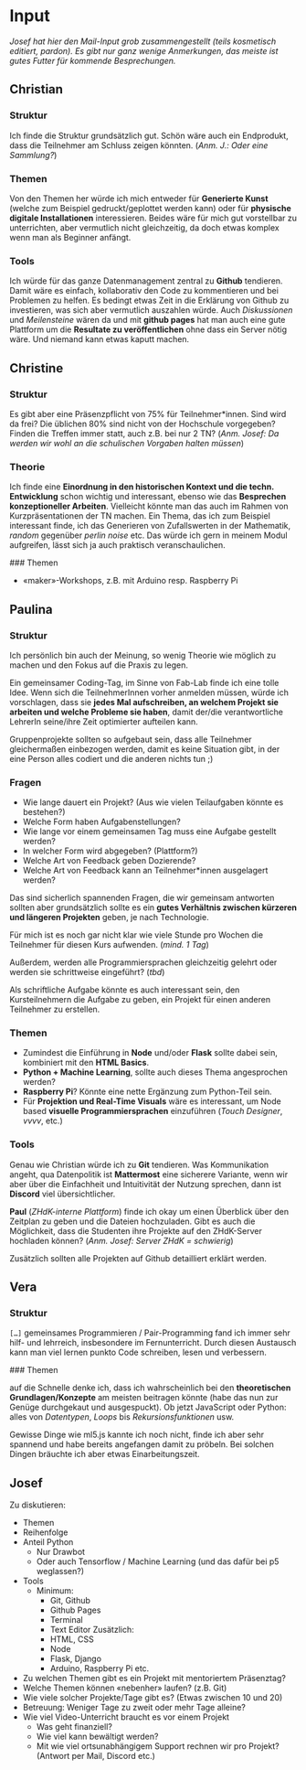 # Input

*Josef hat hier den Mail-Input grob zusammengestellt (teils kosmetisch editiert, pardon). Es gibt nur ganz wenige Anmerkungen, das meiste ist gutes Futter für kommende Besprechungen.*

## Christian

### Struktur

Ich finde die Struktur grundsätzlich gut. Schön wäre auch ein Endprodukt, dass die Teilnehmer am Schluss zeigen könnten. (*Anm. J.: Oder eine Sammlung?*)

### Themen

Von den Themen her würde ich mich entweder für **Generierte Kunst** (welche zum Beispiel gedruckt/geplottet werden kann) oder für **physische digitale Installationen** interessieren. Beides wäre für mich gut vorstellbar zu unterrichten, aber vermutlich nicht gleichzeitig, da doch etwas komplex wenn man als Beginner anfängt.

### Tools

Ich würde für das ganze Datenmanagement zentral zu **Github** tendieren. Damit wäre es einfach, kollaborativ den Code zu kommentieren und bei Problemen zu helfen. Es bedingt etwas Zeit in die Erklärung von Github zu investieren, was sich aber vermutlich auszahlen würde. Auch *Diskussionen* und *Meilensteine* wären da und mit **github pages** hat man auch eine gute Plattform um die **Resultate zu veröffentlichen** ohne dass ein  Server nötig wäre. Und niemand kann etwas kaputt machen.

## Christine

### Struktur

Es gibt aber eine Präsenzpflicht von 75% für Teilnehmer*innen. Sind wird da frei? Die üblichen 80% sind nicht von der Hochschule vorgegeben? Finden die Treffen immer statt, auch z.B. bei nur 2 TN? (*Anm. Josef: Da werden wir wohl an die schulischen Vorgaben halten müssen*)

### Theorie

Ich finde eine **Einordnung in den historischen Kontext und die techn. Entwicklung** schon wichtig und interessant, ebenso wie das **Besprechen konzeptioneller Arbeiten**. Vielleicht könnte man das auch im Rahmen von Kurzpräsentationen der TN machen. Ein Thema, das ich zum Beispiel interessant finde, ich das Generieren von Zufallswerten in der Mathematik, *random* gegenüber *perlin noise* etc. Das würde ich gern in meinem Modul aufgreifen, lässt sich ja auch praktisch veranschaulichen.

### Themen

- «maker»-Workshops, z.B. mit Arduino resp. Raspberry Pi

## Paulina

### Struktur

Ich persönlich bin auch der Meinung, so wenig Theorie wie möglich zu machen und den Fokus auf die Praxis zu legen.

Ein gemeinsamer Coding-Tag, im Sinne von Fab-Lab finde ich eine tolle Idee. Wenn sich die TeilnehmerInnen vorher anmelden müssen, würde ich vorschlagen, dass sie **jedes Mal aufschreiben, an welchem Projekt sie arbeiten und welche Probleme sie haben**, damit der/die verantwortliche LehrerIn seine/ihre Zeit optimierter aufteilen kann.

Gruppenprojekte sollten so aufgebaut sein, dass alle Teilnehmer gleichermaßen einbezogen werden, damit es keine Situation gibt, in der eine Person alles codiert und die anderen nichts tun ;)

### Fragen

- Wie lange dauert ein Projekt? (Aus wie vielen Teilaufgaben könnte es bestehen?)
- Welche Form haben Aufgabenstellungen?
- Wie lange vor einem gemeinsamen Tag muss eine Aufgabe gestellt werden?
- In welcher Form wird abgegeben? (Plattform?)
- Welche Art von Feedback geben Dozierende?
- Welche Art von Feedback kann an Teilnehmer\*innen ausgelagert werden?

Das sind sicherlich spannenden Fragen, die wir gemeinsam antworten sollten aber grundsätzlich sollte es ein **gutes Verhältnis zwischen kürzeren und längeren Projekten** geben, je nach Technologie.

Für mich ist es noch gar nicht klar wie viele Stunde pro Wochen die Teilnehmer für diesen Kurs aufwenden. (*mind. 1 Tag*)

Außerdem, werden alle Programmiersprachen gleichzeitig gelehrt oder werden sie schrittweise eingeführt?  (*tbd*)

Als schriftliche Aufgabe könnte es auch interessant sein, den Kursteilnehmern die Aufgabe zu geben, ein Projekt für einen anderen Teilnehmer zu erstellen. 

### Themen

- Zumindest die Einführung in **Node** und/oder **Flask** sollte dabei sein, kombiniert mit den **HTML Basics**.
- **Python + Machine Learning**, sollte auch dieses Thema angesprochen werden?
- **Raspberry Pi**? Könnte eine nette Ergänzung zum Python-Teil sein.
- Für **Projektion und Real-Time Visuals** wäre es interessant, um Node based **visuelle Programmiersprachen** einzuführen (*Touch Designer*, *vvvv*, etc.)

### Tools

Genau wie Christian würde ich zu **Git** tendieren. Was Kommunikation angeht, qua Datenpolitik ist **Mattermost** eine sicherere Variante, wenn wir aber über die Einfachheit und Intuitivität der Nutzung sprechen, dann ist **Discord** viel übersichtlicher.

**Paul** (*ZHdK-interne Plattform*) finde ich okay um einen Überblick über den Zeitplan zu geben und die Dateien hochzuladen. Gibt es auch die Möglichkeit, dass die Studenten ihre Projekte auf den ZHdK-Server hochladen können?  (*Anm. Josef: Server ZHdK = schwierig*)

Zusätzlich sollten alle Projekten auf Github detailliert erklärt werden.

## Vera

### Struktur

`[…]` gemeinsames Programmieren / Pair-Programming fand ich immer sehr hilf- und lehrreich, insbesondere im Fernunterricht. Durch diesen Austausch kann man viel lernen punkto Code schreiben, lesen und verbessern.

### Themen

auf die Schnelle denke ich, dass ich wahrscheinlich bei den **theoretischen Grundlagen/Konzepte** am meisten beitragen könnte (habe das nun zur Genüge durchgekaut und ausgespuckt). Ob jetzt JavaScript oder Python: alles von *Datentypen*, *Loops* bis *Rekursionsfunktionen* usw.

Gewisse Dinge wie ml5.js kannte ich noch nicht, finde ich aber sehr spannend und habe bereits angefangen damit zu pröbeln. Bei solchen Dingen bräuchte ich aber etwas Einarbeitungszeit.

## Josef

Zu diskutieren:

- Themen
- Reihenfolge
- Anteil Python
    - Nur Drawbot
    - Oder auch Tensorflow / Machine Learning (und das dafür bei p5 weglassen?)
- Tools
    - Minimum:
        - Git, Github
        - Github Pages
        - Terminal
        - Text Editor
    Zusätzlich:
        - HTML, CSS
        - Node
        - Flask, Django
        - Arduino, Raspberry Pi etc.
- Zu welchen Themen gibt es ein Projekt mit mentoriertem Präsenztag?
- Welche Themen können «nebenher» laufen? (z.B. Git)
- Wie viele solcher Projekte/Tage gibt es? (Etwas zwischen 10 und 20)
- Betreuung: Weniger Tage zu zweit oder mehr Tage alleine?
- Wie viel Video-Unterricht braucht es vor einem Projekt
    - Was geht finanziell?
    - Wie viel kann bewältigt werden?
    - Mit wie viel ortsunabhängigem Support rechnen wir pro Projekt? (Antwort per Mail, Discord etc.)


